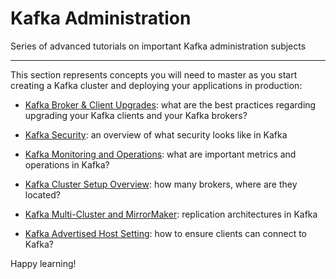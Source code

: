 Kafka Administration
====================

Series of advanced tutorials on important Kafka administration subjects

* * *

This section represents concepts you will need to master as you start creating a Kafka cluster and deploying your applications in production:

*   [Kafka Broker & Client Upgrades](/kafka/kafka-broker-and-client-upgrades/): what are the best practices regarding upgrading your Kafka clients and your Kafka brokers?
    
*   [Kafka Security](https://github.com/AbdoMusk/Apache-Kafka/blob/main/6-%20Kafka%20Administration/2-%20Kafka%20Security.md): an overview of what security looks like in Kafka
    
*   [Kafka Monitoring and Operations](https://github.com/AbdoMusk/Apache-Kafka/blob/main/6-%20Kafka%20Administration/3-%20Kafka%20Monitoring%20and%20Operations.md): what are important metrics and operations in Kafka?
    
*   [Kafka Cluster Setup Overview](https://github.com/AbdoMusk/Apache-Kafka/blob/main/6-%20Kafka%20Administration/4-%20Kafka%20Cluster%20Setup%20Overview.md): how many brokers, where are they located?
    
*   [Kafka Multi-Cluster and MirrorMaker](https://github.com/AbdoMusk/Apache-Kafka/blob/main/6-%20Kafka%20Administration/5-%20Kafka%20Multi-Cluster%20and%20MirrorMaker.md): replication architectures in Kafka
    
*   [Kafka Advertised Host Setting](/kafka/kafka-advertised-host-setting/): how to ensure clients can connect to Kafka?
    

Happy learning!
